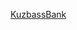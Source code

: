 <!DOCTYPE html>
<html lang="ru">
<head>
  <meta charset="UTF-8">
  <meta name="viewport" content="width=device-width, initial-scale=1.0">
  <meta http-equiv="X-UA-Compatible" content="ie=edge">
  <link href="style.css" rel="stylesheet">
</head>
<body>
  <div style="width: 100%">
    <p><a target="_blank" href="22.11/index.html">KuzbassBank</p>
  </div>
</body>
</html>
